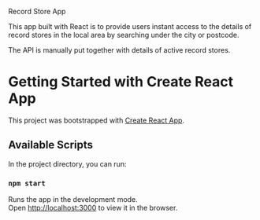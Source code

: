 Record Store App 

This app built with React is to provide users instant access to the details of record stores in the local area by searching under the city or postcode.

The API is manually put together with details of active record stores.

# Getting Started with Create React App

This project was bootstrapped with [Create React App](https://github.com/facebook/create-react-app).

## Available Scripts

In the project directory, you can run:

### `npm start`

Runs the app in the development mode.\
Open [http://localhost:3000](http://localhost:3000) to view it in the browser.

